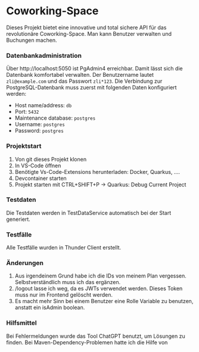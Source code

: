 # Coworking-Space
Dieses Projekt bietet eine innovative und total sichere API für das revolutionäre Coworking-Space. Man kann Benutzer verwalten und Buchungen machen.

### Datenbankadministration

Über http://localhost:5050 ist PgAdmin4 erreichbar. Damit lässt sich die Datenbank komfortabel verwalten. Der Benutzername lautet `zli@example.com` und das Passwort `zli*123`. Die Verbindung zur PostgreSQL-Datenbank muss zuerst mit folgenden Daten konfiguriert werden:
 - Host name/address: `db`
 - Port: `5432`
 - Maintenance database: `postgres`
 - Username: `postgres`
 - Password: `postgres`

### Projektstart
1. Von git dieses Projekt klonen
2. In VS-Code öffnen
3. Benötigte Vs-Code-Extensions herunterladen: Docker, Quarkus, ....
3. Devcontainer starten
4. Projekt starten mit CTRL+SHIFT+P -> Quarkus: Debug Current Project

### Testdaten
Die Testdaten werden in TestDataService automatisch bei der Start generiert.

### Testfälle
Alle Testfälle wurden in Thunder Client erstellt.



### Änderungen
1. Aus irgendeinem Grund habe ich die IDs von meinem Plan vergessen. Selbstverständlich muss ich das ergänzen.
2. /logout lasse ich weg, da es JWTs verwendet werden. Dieses Token muss nur im Frontend gelöscht werden.
3. Es macht mehr Sinn bei einem Benutzer eine Rolle Variable zu benutzen, anstatt ein isAdmin boolean.

### Hilfsmittel
Bei Fehlermeldungen wurde das Tool ChatGPT benutzt, um Lösungen zu finden.
Bei Maven-Dependency-Problemen hatte ich die Hilfe von 